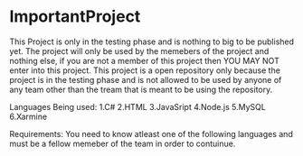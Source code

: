 # ImportantProject
This Project is only in the testing phase and is nothing to big to be published yet. The project will only be used by the memebers of the project and nothing else, if you are not a member of this project then YOU MAY NOT enter into this project. This project is a open repository only because the project is in the testing phase and is not allowed to be used by anyone of any team other than the tream that is meant to be using the repository.

Languages Being used:
1.C#
2.HTML
3.JavaSript
4.Node.js
5.MySQL
6.Xarmine

Requirements:
You need to know atleast one of the following languages and must be a fellow memeber of the team in order to contuinue.
